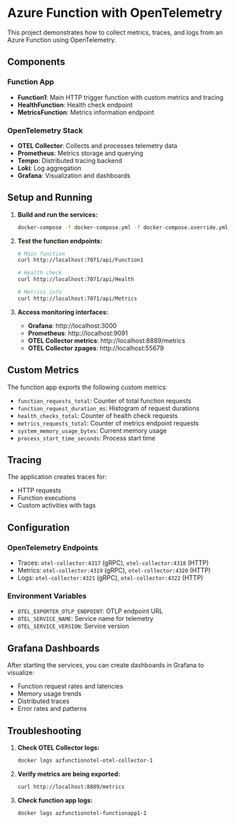 # Azure Function with OpenTelemetry

This project demonstrates how to collect metrics, traces, and logs from an Azure Function using OpenTelemetry.

## Components

### Function App
- **Function1**: Main HTTP trigger function with custom metrics and tracing
- **HealthFunction**: Health check endpoint
- **MetricsFunction**: Metrics information endpoint

### OpenTelemetry Stack
- **OTEL Collector**: Collects and processes telemetry data
- **Prometheus**: Metrics storage and querying
- **Tempo**: Distributed tracing backend
- **Loki**: Log aggregation
- **Grafana**: Visualization and dashboards

## Setup and Running

1. **Build and run the services:**
   ```bash
   docker-compose -f docker-compose.yml -f docker-compose.override.yml -f docker-compose.otel.yml up --build
   ```

2. **Test the function endpoints:**
   ```bash
   # Main function
   curl http://localhost:7071/api/Function1
   
   # Health check
   curl http://localhost:7071/api/Health
   
   # Metrics info
   curl http://localhost:7071/api/Metrics
   ```

3. **Access monitoring interfaces:**
   - **Grafana**: http://localhost:3000
   - **Prometheus**: http://localhost:9091
   - **OTEL Collector metrics**: http://localhost:8889/metrics
   - **OTEL Collector zpages**: http://localhost:55679

## Custom Metrics

The function app exports the following custom metrics:

- `function_requests_total`: Counter of total function requests
- `function_request_duration_ms`: Histogram of request durations
- `health_checks_total`: Counter of health check requests
- `metrics_requests_total`: Counter of metrics endpoint requests
- `system_memory_usage_bytes`: Current memory usage
- `process_start_time_seconds`: Process start time

## Tracing

The application creates traces for:
- HTTP requests
- Function executions
- Custom activities with tags

## Configuration

### OpenTelemetry Endpoints
- Traces: `otel-collector:4317` (gRPC), `otel-collector:4318` (HTTP)
- Metrics: `otel-collector:4319` (gRPC), `otel-collector:4320` (HTTP)
- Logs: `otel-collector:4321` (gRPC), `otel-collector:4322` (HTTP)

### Environment Variables
- `OTEL_EXPORTER_OTLP_ENDPOINT`: OTLP endpoint URL
- `OTEL_SERVICE_NAME`: Service name for telemetry
- `OTEL_SERVICE_VERSION`: Service version

## Grafana Dashboards

After starting the services, you can create dashboards in Grafana to visualize:
- Function request rates and latencies
- Memory usage trends
- Distributed traces
- Error rates and patterns

## Troubleshooting

1. **Check OTEL Collector logs:**
   ```bash
   docker logs azfunctionotel-otel-collector-1
   ```

2. **Verify metrics are being exported:**
   ```bash
   curl http://localhost:8889/metrics
   ```

3. **Check function app logs:**
   ```bash
   docker logs azfunctionotel-functionapp1-1
   ```
